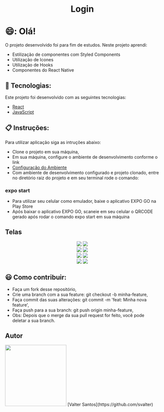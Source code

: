 
<div align="center">
  <h1>Login </h1>
</div>

# 😄:  Olá!<br/>
O projeto desenvolvido foi para fim de estudos. Neste projeto aprendi:
* Estilização de componentes com Styled Components
* Utilização de Icones
* Utilização de Hooks
* Componentes do React Native

## 🚀 Tecnologias:
Este projeto foi desenvolvido com as seguintes tecnologias:
* [React](https://pt-br.reactjs.org/)
* [JavaScript](https://developer.mozilla.org/pt-BR/docs/Web/JavaScript)


## :clipboard: Instruções: 
Para utilizar aplicação siga as intruções abaixo:
* Clone o projeto em sua máquina,
* Em sua máquina, configure o ambiente de desenvolvimento conforme o link
* [Configuração do Ambiente](https://react-native.rocketseat.dev/)
* Com ambiente de desenvolvimento configurado e projeto clonado, entre no diretório raiz do projeto e em seu terminal rode o comando:
### expo start
* Para utilizar seu celular como emulador, baixe o aplicativo EXPO GO na Play Store
* Após baixar o aplicativo EXPO GO, scaneie em seu celular o QRCODE gerado após rodar o comando expo start em sua máquina

## Telas

<div align="center">
  <img src="https://user-images.githubusercontent.com/62814299/146869633-7f853a32-c1a3-43c8-a290-1245d809ed2d.png"/>
  <img src="https://user-images.githubusercontent.com/62814299/146869669-57b432e0-62de-4ef8-bc5f-106d1c4afbbb.png"/>
</div>
<div align="center">
  <img src="https://user-images.githubusercontent.com/62814299/146869673-addeddee-acb0-45a9-9bfe-38248b9c2df8.png"/>
  <img src="https://user-images.githubusercontent.com/62814299/146869675-5786616e-35ed-4ebd-849f-dab323fa7ae5.png"/>
</div>
<div align="center">
  <img src="https://user-images.githubusercontent.com/62814299/146870302-d1d6880a-8b43-48ac-b531-0a8495f11121.png"/>
  <img src="https://user-images.githubusercontent.com/62814299/146870347-4b83db64-749b-445a-a35f-1edeebe01d87.png"/>
</div>
<div align="center">
  <img src="https://user-images.githubusercontent.com/62814299/146870349-a75722fc-8481-4b28-a81c-a5edee7ad68b.png"/>
  <img src="https://user-images.githubusercontent.com/62814299/146870356-1020c274-3b98-4ab7-babb-dc17bf7f5b6a.png"/>
</div>

## :smiley: Como contribuir:
* Faça um fork desse repositório,
* Crie uma branch com a sua feature: git checkout -b minha-feature,
* Faça commit das suas alterações: git commit -m 'feat: Minha nova feature',
* Faça push para a sua branch: git push origin minha-feature,
* Obs: Depois que o merge da sua pull request for feito, você pode deletar a sua branch.

## Autor
<img src="https://user-images.githubusercontent.com/62814299/146869967-b2cdcc83-526e-465b-9c56-6e4e028b5116.jpg" width="200px"/>
[Valter Santos](https://github.com/svalter)
